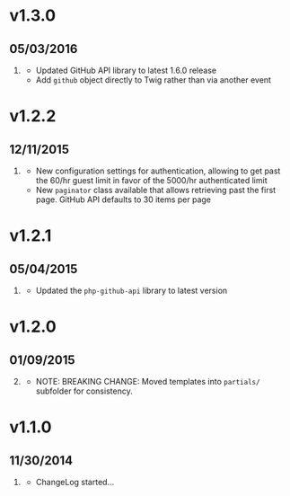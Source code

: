 # v1.3.0
## 05/03/2016

1. [](#improved)
    * Updated GitHub API library to latest 1.6.0 release
    * Add `github` object directly to Twig rather than via another event

# v1.2.2
## 12/11/2015

1. [](#new)
    * New configuration settings for authentication, allowing to get past the 60/hr guest limit in favor of the 5000/hr authenticated limit
    * New `paginator` class available that allows retrieving past the first page. GitHub API defaults to 30 items per page

# v1.2.1
## 05/04/2015

1. [](#improved)
    * Updated the `php-github-api` library to latest version

# v1.2.0
## 01/09/2015

2. [](#improved)
    * NOTE: BREAKING CHANGE: Moved templates into `partials/` subfolder for consistency.

# v1.1.0
## 11/30/2014

1. [](#new)
    * ChangeLog started...
